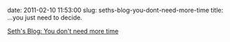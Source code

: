 date: 2011-02-10 11:53:00
slug: seths-blog-you-dont-need-more-time
title: …you just need to decide.

[Seth's Blog: You don't need more time](http://sethgodin.typepad.com/seths_blog/2011/02/you-dont-need-more-time.html?utm_source=feedburner&utm_medium=feed&utm_campaign=Feed%3A+typepad%2Fsethsmainblog+%28Seth%27s+Blog%29)

